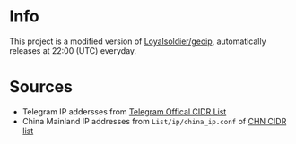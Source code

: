 # Info
This project is a modified version of [Loyalsoldier/geoip](https://github.com/Loyalsoldier/geoip), automatically releases at 22:00 (UTC) everyday.
# Sources
- Telegram IP addersses from [Telegram Offical CIDR List](https://core.telegram.org/resources/cidr.txt)
- China Mainland IP addresses from `List/ip/china_ip.conf` of [CHN CIDR list](https://github.com/fernvenue/chn-cidr-list)
